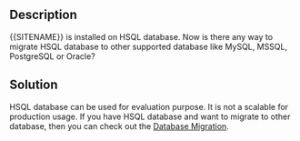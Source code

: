 ## Description

{{SITENAME}} is installed on HSQL database. Now is there any way to migrate HSQL database to other supported database like MySQL, MSSQL, PostgreSQL or Oracle?  

## Solution

HSQL database can be used for evaluation purpose. It is not a scalable for production usage. If you have HSQL database and want to migrate to other database, then you can check out the [Database Migration](../../../manage/advanced-utilities/database-migration.md).  
